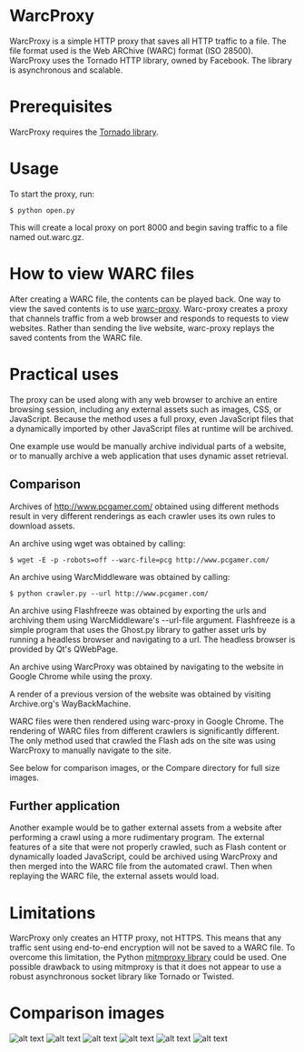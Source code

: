 WarcProxy
=========
WarcProxy is a simple HTTP proxy that saves all HTTP traffic to a file. The file
format used is the Web ARChive (WARC) format (ISO 28500). WarcProxy uses the
Tornado HTTP library, owned by Facebook. The library is asynchronous and
scalable.

Prerequisites
=============
WarcProxy requires the [Tornado library](http://www.tornadoweb.org/).

Usage
=====
To start the proxy, run:

    $ python open.py

This will create a local proxy on port 8000 and begin saving traffic to a file
named out.warc.gz.

How to view WARC files
======================
After creating a WARC file, the contents can be played back. One way to view the
saved contents is to use [warc-proxy](https://github.com/alard/warc-proxy).
Warc-proxy creates a proxy that channels traffic from a web browser and responds
to requests to view websites. Rather than sending the live website, warc-proxy
replays the saved contents from the WARC file.

Practical uses
==============
The proxy can be used along with any web browser to archive an entire browsing
session, including any external assets such as images, CSS, or JavaScript.
Because the method uses a full proxy, even JavaScript files that a dynamically
imported by other JavaScript files at runtime will be archived.

One example use would be manually archive individual parts of a website, or
to manually archive a web application that uses dynamic asset retrieval.

Comparison
----------
Archives of http://www.pcgamer.com/ obtained using different methods result in
very different renderings as each crawler uses its own rules to download assets.

An archive using wget was obtained by calling:

    $ wget -E -p -robots=off --warc-file=pcg http://www.pcgamer.com/

An archive using WarcMiddleware was obtained by calling:

    $ python crawler.py --url http://www.pcgamer.com/

An archive using Flashfreeze was obtained by exporting the urls and archiving
them using WarcMiddleware's --url-file argument. Flashfreeze is a simple program
that uses the Ghost.py library to gather asset urls by running a headless
browser and navigating to a url. The headless browser is provided by Qt's
QWebPage.

An archive using WarcProxy was obtained by navigating to the website in
Google Chrome while using the proxy.

A render of a previous version of the website was obtained by visiting
Archive.org's WayBackMachine.

WARC files were then rendered using warc-proxy in Google Chrome. The rendering
of WARC files from different crawlers is significantly different. The only
method used that crawled the Flash ads on the site was using WarcProxy to
manually navigate to the site.

See below for comparison images, or the Compare directory for full size images.

Further application
-------------------
Another example would be to gather external assets from a website after
performing a crawl using a more rudimentary program. The external features of
a site that were not properly crawled, such as Flash content or dynamically
loaded JavaScript, could be archived using WarcProxy and then merged into the
WARC file from the automated crawl. Then when replaying the WARC file, the
external assets would load.

Limitations
===========
WarcProxy only creates an HTTP proxy, not HTTPS. This means that any traffic
sent using end-to-end encryption will not be saved to a WARC file. To overcome
this limitation, the Python [mitmproxy library](http://mitmproxy.org/) could be
used. One possible drawback to using mitmproxy is that it does not appear to use
a robust asynchronous socket library like Tornado or Twisted.

Comparison images
=================
![alt text](WarcProxy/raw/master/Compare/Control_thumb.png "Control")
![alt text](WarcProxy/raw/master/Compare/wget_thumb.png "wget")
![alt text](WarcProxy/raw/master/Compare/WayBackMachine_thumb.png "WayBackMachine")
![alt text](WarcProxy/raw/master/Compare/WarcMiddleware_thumb.png "WarcMiddleware")
![alt text](WarcProxy/raw/master/Compare/Flashfreeze_thumb.png "Flashfreeze")
![alt text](WarcProxy/raw/master/Compare/WarcProxy_thumb.png "WarcProxy")
